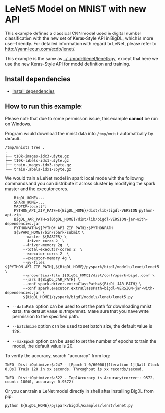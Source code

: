 # LeNet5 Model on MNIST with new API

This example defines a classical CNN model used in digital number classification with the new set of Keras-Style API in BigDL, which is more user-friendly. For detailed information with regard to LeNet, please refer to <http://yann.lecun.com/exdb/lenet/>.

This example is the same as [../../model/lenet/lenet5.py](../../models/lenet/lenet5.py), except that here we use the new Keras-Style API for model definition and training.

## Install dependencies
 * [Install dependencies](../../../README.md#install.dependencies)

## How to run this example:
Please note that due to some permission issue, this example **cannot** be run on Windows.


Program would download the mnist data into ```/tmp/mnist``` automatically by default.

```
/tmp/mnist$ tree .
.
├── t10k-images-idx3-ubyte.gz
├── t10k-labels-idx1-ubyte.gz
├── train-images-idx3-ubyte.gz
└── train-labels-idx1-ubyte.gz

```

We would train a LeNet model in spark local mode with the following commands and you can distribute it across cluster by modifying the spark master and the executor cores.

```
    BigDL_HOME=...
    SPARK_HOME=...
    MASTER=local[*]
    PYTHON_API_ZIP_PATH=${BigDL_HOME}/dist/lib/bigdl-VERSION-python-api.zip
    BigDL_JAR_PATH=${BigDL_HOME}/dist/lib/bigdl-VERSION-jar-with-dependencies.jar
    PYTHONPATH=${PYTHON_API_ZIP_PATH}:$PYTHONPATH
    ${SPARK_HOME}/bin/spark-submit \
        --master ${MASTER} \
        --driver-cores 2  \
        --driver-memory 2g  \
        --total-executor-cores 2  \
        --executor-cores 2  \
        --executor-memory 4g \
        --py-files ${PYTHON_API_ZIP_PATH},${BigDL_HOME}/pyspark/bigdl/models/lenet/lenet5.py  \
        --properties-file ${BigDL_HOME}/dist/conf/spark-bigdl.conf \
        --jars ${BigDL_JAR_PATH} \
        --conf spark.driver.extraClassPath=${BigDL_JAR_PATH} \
        --conf spark.executor.extraClassPath=bigdl-VERSION-jar-with-dependencies.jar \
        ${BigDL_HOME}/pyspark/bigdl/models/lenet/lenet5.py
 ```

* ```--dataPath``` option can be used to set the path for downloading mnist data, the default value is /tmp/mnist. Make sure that you have write permission to the specified path.

* ```--batchSize``` option can be used to set batch size, the default value is 128.

* ```--maxEpoch``` option can be used to set the number of epochs to train the model, the default value is 20.

To verify the accuracy, search "accuracy" from log:

```
INFO  DistriOptimizer$:247 - [Epoch 1 0/60000][Iteration 1][Wall Clock 0.0s] Train 128 in xx seconds. Throughput is xx records/second.

INFO  DistriOptimizer$:522 - Top1Accuracy is Accuracy(correct: 9572, count: 10000, accuracy: 0.9572)

```

Or you can train a LeNet model directly in shell after installing BigDL from pip:
```
python ${BigDL_HOME}/pyspark/bigdl/examples/lenet/lenet.py
```
